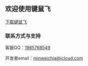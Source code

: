 ## 欢迎使用键鼠飞

[下载键鼠飞](https://github.com/Jiaminwei/KeyMouseFly/archive/refs/heads/main.zip) 

### 联系方式与支持

客服QQ：[1985768549](tencent://message?v=3&amp;uin=1985768549&amp;site=qq&amp;menu=yes)

开发者email：[minweichia@icloud.com](mailto://minweichia@icloud.com)
